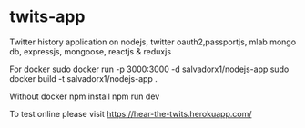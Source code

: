 # twits-app
Twitter history application on nodejs, twitter oauth2,passportjs, mlab mongo db, expressjs, mongoose, reactjs & reduxjs

For docker
sudo docker run -p 3000:3000 -d salvadorx1/nodejs-app
sudo docker build -t salvadorx1/nodejs-app .

Without docker
npm install
npm run dev

To test online please visit
https://hear-the-twits.herokuapp.com/
